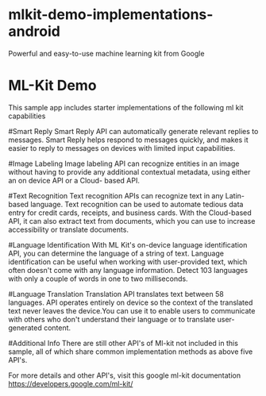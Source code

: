 # mlkit-demo-implementations-android
Powerful and easy-to-use machine learning kit from Google

# ML-Kit Demo
This sample app includes starter implementations of the following ml kit capabilities

#Smart Reply
Smart Reply API can automatically generate relevant replies to messages. Smart Reply helps respond to messages quickly, and makes it easier to reply to messages on devices with limited input capabilities.

#Image Labeling
Image labeling API can recognize entities in an image without having to provide any additional contextual metadata, using either an on device API or a Cloud- based API.

#Text Recognition
Text recognition APIs can recognize text in any Latin-based language. Text recognition can be used to automate tedious data entry for credit cards, receipts, and business cards. With the Cloud-based API, it can also extract text from documents, which you can use to increase accessibility or translate documents.

#Language Identification
With ML Kit's on-device language identification API, you can determine the language of a string of text. Language identification can be useful when working with user-provided text, which often doesn't come with any language information. Detect 103 languages with only a couple of words in one to two milliseconds.

#Language Translation
Translation API translates text between 58 languages. API operates entirely on device so the context of the translated text never leaves the device.You can use it to enable users to communicate with others who don't understand their language or to translate user-generated content.

#Additional Info
There are still other API's of Ml-kit not included in this sample, all of which share common implementation methods as above five API's.

For more details and other API's, visit this google ml-kit documentation 
https://developers.google.com/ml-kit/

